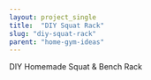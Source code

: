 ```yaml
---
layout: project_single
title:  "DIY Squat Rack"
slug: "diy-squat-rack"
parent: "home-gym-ideas"
---
```

DIY Homemade Squat & Bench Rack